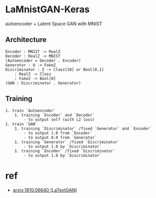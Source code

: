 # LaMnistGAN-Keras

autoencoder + Latent Space GAN with MNIST

## Architecture

```
Encoder : MNIST -> RealZ
Decoder : RealZ -> MNIST
(Autoencoder = Decoder . Encoder)
Generator : U -> FakeZ
Discriminator : Z -> Class[10] or Bool[0,1]
    : RealZ -> Class
    : FakeZ -> Bool[0]
(GAN : Discriminator . Generator)
```

## Training

```
1. train `Autoencoder`
    1. training `Encoder` and `Decoder`
        - to output self (with L2 loss)
1. train `GAN`
    1. training `Discriminator` /fixed `Generator` and `Encoder`
        - to output 1.0 from `Encoder`
        - to output 0.0 from `Generator`
    1. training `Generator` /fixed `Discriminator`
        - to output 1.0 by `Discriminator`
    1. training `Encoder` /fixed `Discriminator`
        - to output 1.0 by `Discriminator`
```

# ref

- [arxiv:1810.06640 (LaTextGAN)](https://arxiv.org/abs/1810.06640)

